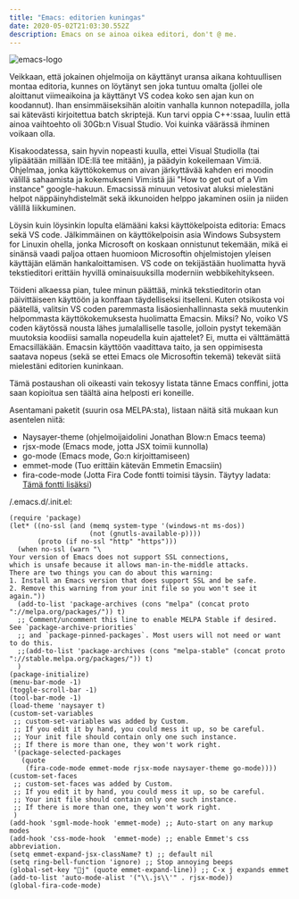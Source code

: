 ```yaml
---
title: "Emacs: editorien kuningas"
date: 2020-05-02T21:03:30.552Z
description: Emacs on se ainoa oikea editori, don't @ me.
---
```

![emacs-logo](/img/emacs.png)

Veikkaan, että jokainen ohjelmoija on käyttänyt uransa aikana kohtuullisen montaa editoria, kunnes on löytänyt sen joka tuntuu omalta (jollei ole aloittanut viimeaikoina ja käyttänyt VS codea koko sen ajan kun on koodannut). Ihan ensimmäiseksihän aloitin vanhalla kunnon notepadilla, jolla sai kätevästi kirjoitettua batch skriptejä. Kun tarvi oppia C++:ssaa, luulin että ainoa vaihtoehto oli 30Gb:n Visual Studio. Voi kuinka väärässä ihminen voikaan olla. 

Kisakoodatessa, sain hyvin nopeasti kuulla, ettei Visual Studiolla (tai ylipäätään millään IDE:llä tee mitään), ja päädyin kokeilemaan Vim:iä. Ohjelmaa, jonka käyttökokemus on aivan järkyttävää kahden eri moodin välillä sahaamista ja kokemukseni Vim:istä jäi "How to get out of a Vim instance" google-hakuun. Emacsissä minuun vetosivat aluksi mielestäni helpot näppäinyhdistelmät sekä ikkunoiden helppo jakaminen osiin ja niiden välillä liikkuminen.

Löysin kuin löysinkin lopulta elämääni kaksi käyttökelpoista editoria: Emacs sekä VS code. Jälkimmäinen on käyttökelpoisin asia Windows Subsystem for Linuxin ohella, jonka Microsoft on koskaan onnistunut tekemään, mikä ei sinänsä vaadi paljoa ottaen huomioon Microsoftin ohjelmistojen yleisen käyttäjän elämän hankaloittamisen. VS code on tekijästään huolimatta hyvä tekstieditori erittäin hyvillä ominaisuuksilla moderniin webbikehitykseen.

Töideni alkaessa pian, tulee minun päättää, minkä tekstieditorin otan päivittäiseen käyttöön ja konffaan täydelliseksi itselleni. Kuten otsikosta voi päätellä, valitsin VS coden paremmasta lisäosienhallinnasta sekä muutenkin helpommasta käyttökokemuksesta huolimatta Emacsin. Miksi? No, voiko VS coden käytössä nousta lähes jumalalliselle tasolle, jolloin pystyt tekemään muutoksia koodiisi samalla nopeudella kuin ajattelet? Ei, mutta ei välttämättä Emacsilläkään. Emacsin käyttöön vaadittava taito, ja sen oppimisesta saatava nopeus (sekä se ettei Emacs ole Microsoftin tekemä) tekevät siitä mielestäni editorien kuninkaan.

Tämä postaushan oli oikeasti vain tekosyy listata tänne Emacs conffini, jotta saan kopioitua sen täältä aina helposti eri koneille.

Asentamani paketit (suurin osa MELPA:sta), listaan näitä sitä mukaan kun asentelen niitä:

* Naysayer-theme (ohjelmoijaidolini Jonathan Blow:n Emacs teema)
* rjsx-mode (Emacs mode, jotta JSX toimii kunnolla)
* go-mode (Emacs mode, Go:n kirjoittamiseen)
* emmet-mode (Tuo erittäin kätevän Emmetin Emacsiin)
* fira-code-mode (Jotta Fira Code fontti toimisi täysin. Täytyy ladata: [Tämä fontti lisäksi](https://github.com/tonsky/FiraCode/files/412440/FiraCode-Regular-Symbol.zip))

/.emacs.d/.init.el:

```
(require 'package)
(let* ((no-ssl (and (memq system-type '(windows-nt ms-dos))
                    (not (gnutls-available-p))))
       (proto (if no-ssl "http" "https")))
  (when no-ssl (warn "\
Your version of Emacs does not support SSL connections,
which is unsafe because it allows man-in-the-middle attacks.
There are two things you can do about this warning:
1. Install an Emacs version that does support SSL and be safe.
2. Remove this warning from your init file so you won't see it again."))
  (add-to-list 'package-archives (cons "melpa" (concat proto "://melpa.org/packages/")) t)
  ;; Comment/uncomment this line to enable MELPA Stable if desired.  See `package-archive-priorities`
  ;; and `package-pinned-packages`. Most users will not need or want to do this.
  ;;(add-to-list 'package-archives (cons "melpa-stable" (concat proto "://stable.melpa.org/packages/")) t)
  )
(package-initialize)
(menu-bar-mode -1)
(toggle-scroll-bar -1)
(tool-bar-mode -1) 
(load-theme 'naysayer t)
(custom-set-variables
 ;; custom-set-variables was added by Custom.
 ;; If you edit it by hand, you could mess it up, so be careful.
 ;; Your init file should contain only one such instance.
 ;; If there is more than one, they won't work right.
 '(package-selected-packages
   (quote
    (fira-code-mode emmet-mode rjsx-mode naysayer-theme go-mode))))
(custom-set-faces
 ;; custom-set-faces was added by Custom.
 ;; If you edit it by hand, you could mess it up, so be careful.
 ;; Your init file should contain only one such instance.
 ;; If there is more than one, they won't work right.
 )
(add-hook 'sgml-mode-hook 'emmet-mode) ;; Auto-start on any markup modes
(add-hook 'css-mode-hook  'emmet-mode) ;; enable Emmet's css abbreviation.
(setq emmet-expand-jsx-className? t) ;; default nil
(setq ring-bell-function 'ignore) ;; Stop annoying beeps
(global-set-key "j" (quote emmet-expand-line)) ;; C-x j expands emmet
(add-to-list 'auto-mode-alist '("\\.js\\'" . rjsx-mode))
(global-fira-code-mode)
```